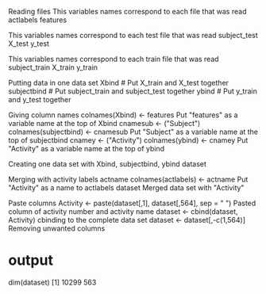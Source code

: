 Reading files
This variables names correspond to each file that was read
actlabels
features

This variables names correspond to each test file that was read
subject_test
X_test
y_test

This variables names correspond to each train file that was read
subject_train
X_train
y_train

Putting data in one data set
Xbind # Put X_train and X_test together
subjectbind # Put subject_train and subject_test  together
ybind # Put  y_train and y_test together

Giving column names
colnames(Xbind) <- features  Put "features" as a variable name at the top of Xbind
cnamesub <- ("Subject")
colnames(subjectbind) <- cnamesub  Put "Subject" as a variable name at the top of subjectbind
cnamey <- ("Activity")
colnames(ybind) <- cnamey  Put "Activity" as a variable name at the top of ybind

Creating one data set with Xbind, subjectbind, ybind
dataset

Merging with activity labels
actname
colnames(actlabels) <- actname  Put "Activity" as a name to actlabels
dataset  Merged data set with "Activity"

Paste columns
Activity <- paste(dataset[,1], dataset[,564], sep = " ")  Pasted column of activity number and activity name
dataset <- cbind(dataset, Activity)  cbinding to the complete data set
dataset <- dataset[,-c(1,564)]  Removing unwanted columns

# output 
dim(dataset)
[1] 10299   563

